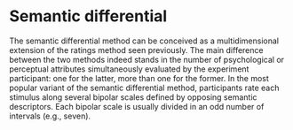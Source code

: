 # Semantic differential

The semantic differential method can be conceived as a multidimensional extension of the ratings method seen previously. The main difference between the two methods indeed stands in the number of psychological or perceptual attributes simultaneously evaluated by the experiment participant: one for the latter, more than one for the former. In the most popular variant of the semantic differential method, participants rate each stimulus along several bipolar scales defined by opposing semantic descriptors. Each bipolar scale is usually divided in an odd number of intervals (e.g., seven).



